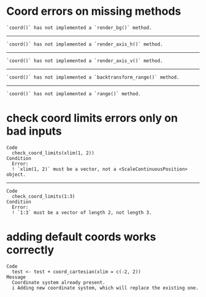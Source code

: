 # Coord errors on missing methods

    `coord()` has not implemented a `render_bg()` method.

---

    `coord()` has not implemented a `render_axis_h()` method.

---

    `coord()` has not implemented a `render_axis_v()` method.

---

    `coord()` has not implemented a `backtransform_range()` method.

---

    `coord()` has not implemented a `range()` method.

# check coord limits errors only on bad inputs

    Code
      check_coord_limits(xlim(1, 2))
    Condition
      Error:
      ! `xlim(1, 2)` must be a vector, not a <ScaleContinuousPosition> object.

---

    Code
      check_coord_limits(1:3)
    Condition
      Error:
      ! `1:3` must be a vector of length 2, not length 3.

# adding default coords works correctly

    Code
      test <- test + coord_cartesian(xlim = c(-2, 2))
    Message
      Coordinate system already present.
      i Adding new coordinate system, which will replace the existing one.

